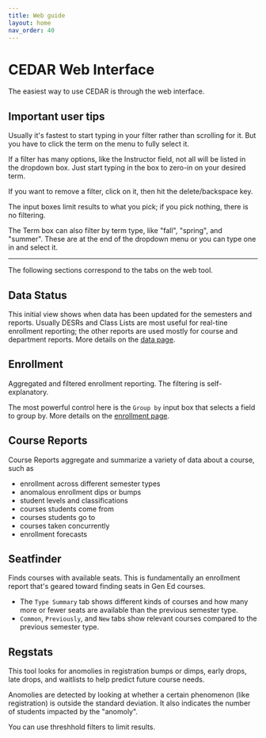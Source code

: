 ```yaml
---
title: Web guide
layout: home
nav_order: 40
---
```


# CEDAR Web Interface
The easiest way to use CEDAR is through the web interface.


## Important user tips
Usually it's fastest to start typing in your filter rather than scrolling for it. But you have to click the term on the menu to fully select it. 

If a filter has many options, like the Instructor field, not all will be listed in the dropdown box. Just start typing in the box to zero-in on your desired term.

If you want to remove a filter, click on it, then hit the delete/backspace key.

The input boxes limit results to what you pick; if you pick nothing, there is no filtering. 

The Term box can also filter by term type, like "fall", "spring", and "summer". These are at the end of the dropdown menu or you can type one in and select it. 


---


The following sections correspond to the tabs on the web tool.

## Data Status
This initial view shows when data has been updated for the semesters and reports. Usually DESRs and Class Lists are most useful for real-tine enrollment reporting; the other reports are used mostly for course and department reports. More details on the [data page](data).


## Enrollment
Aggregated and filtered enrollment reporting. The filtering is self-explanatory. 

The most powerful control here is the `Group by` input box that selects a field to group by. More details on the [enrollment page](enrollment).


## Course Reports
Course Reports aggregate and summarize a variety of data about a course, such as
- enrollment across different semester types
- anomalous enrollment dips or bumps
- student levels and classifications
- courses students come from
- courses students go to
- courses taken concurrently
- enrollment forecasts


## Seatfinder
Finds courses with available seats. This is fundamentally an enrollment report that's geared toward finding seats in Gen Ed courses. 
- The `Type Summary` tab shows different kinds of courses and how many more or fewer seats are available than the previous semester type.
- `Common`, `Previously`, and `New` tabs show relevant courses compared to the previous semester type.


## Regstats
This tool looks for anomolies in registration bumps or dimps, early drops, late drops, and waitlists to help predict future course needs. 

Anomolies are detected by looking at whether a certain phenomenon (like registration) is outside the standard deviation. It also indicates the number of students impacted by the "anomoly".

You can use threshhold filters to limit results.